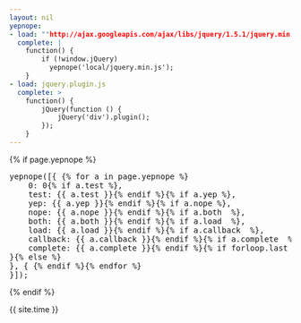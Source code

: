 ```yaml
---
layout: nil
yepnope:
- load: ""http://ajax.googleapis.com/ajax/libs/jquery/1.5.1/jquery.min.js""
  complete: |
    function() {
        if (!window.jQuery)
          yepnope('local/jquery.min.js');
    }
- load: jquery.plugin.js
  complete: >
    function() {
        jQuery(function () {
            jQuery('div').plugin();
        });
    }
---
```


{% if page.yepnope %}
<pre>
yepnope([{ {% for a in page.yepnope %}
    0: 0{% if a.test %},
    test: {{ a.test }}{% endif %}{% if a.yep %},
    yep: {{ a.yep }}{% endif %}{% if a.nope %},
    nope: {{ a.nope }}{% endif %}{% if a.both  %},
    both: {{ a.both }}{% endif %}{% if a.load  %},
    load: {{ a.load }}{% endif %}{% if a.callback  %},
    callback: {{ a.callback }}{% endif %}{% if a.complete  %},
    complete: {{ a.complete }}{% endif %}{% if forloop.last %}
}{% else %}
}, { {% endif %}{% endfor %}
}]);
</pre>
{% endif %}

{{ site.time }}